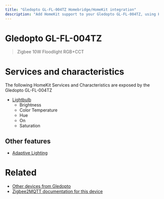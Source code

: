 ```yaml
---
title: "Gledopto GL-FL-004TZ Homebridge/HomeKit integration"
description: "Add HomeKit support to your Gledopto GL-FL-004TZ, using Homebridge, Zigbee2MQTT and homebridge-z2m."
---
```

<!---
This file has been GENERATED using src/docgen/docgen.ts
DO NOT EDIT THIS FILE MANUALLY!
-->
# Gledopto GL-FL-004TZ
> Zigbee 10W Floodlight RGB+CCT


# Services and characteristics
The following HomeKit Services and Characteristics are exposed by
the Gledopto GL-FL-004TZ

* [Lightbulb](../../light.md)
  * Brightness
  * Color Temperature
  * Hue
  * On
  * Saturation

## Other features
* [Adaptive Lighting](../../light.md)

# Related
* [Other devices from Gledopto](../index.md#gledopto)
* [Zigbee2MQTT documentation for this device](https://www.zigbee2mqtt.io/devices/GL-FL-004TZ.html)